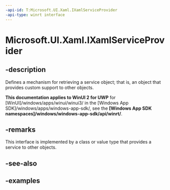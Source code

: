 ```yaml
---
-api-id: T:Microsoft.UI.Xaml.IXamlServiceProvider
-api-type: winrt interface
---
```


# Microsoft.UI.Xaml.IXamlServiceProvider

<!--
public interface IXamlServiceProvider
-->

## -description

Defines a mechanism for retrieving a service object; that is, an object that provides custom support to other objects.

**This documentation applies to WinUI 2 for UWP** for [WinUI]/windows/apps/winui/winui3/ in the [Windows App SDK]/windows/apps/windows-app-sdk/, see the **[Windows App SDK namespaces]/windows/windows-app-sdk/api/winrt/**.

## -remarks

This interface is implemented by a class or value type that provides a service to other objects.

## -see-also

## -examples
